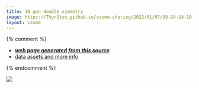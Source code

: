 ```yaml
---
title: 10 gon double symmetry
image: https://ThynStyx.github.io/vzome-sharing/2022/01/07/19-24-14-10-gon-double-symmetry/10-gon-double-symmetry.png
layout: vzome
---
```


{% comment %}
 - [***web page generated from this source***][post]
 - [data assets and more info][github]

[post]: <https://ThynStyx.github.io/vzome-sharing/2022/01/07/10-gon-double-symmetry-19-24-14.html>
[github]: <https://github.com/ThynStyx/vzome-sharing/tree/main/2022/01/07/19-24-14-10-gon-double-symmetry/>
{% endcomment %}

<vzome-viewer style="width: 100%; height: 65vh;"
       src="https://ThynStyx.github.io/vzome-sharing/2022/01/07/19-24-14-10-gon-double-symmetry/10-gon-double-symmetry.vZome" >
  <img src="https://ThynStyx.github.io/vzome-sharing/2022/01/07/19-24-14-10-gon-double-symmetry/10-gon-double-symmetry.png" />
</vzome-viewer>